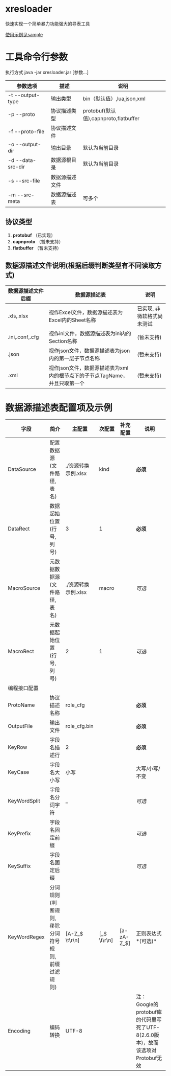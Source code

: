 xresloader
==========

快速实现一个简单暴力功能强大的导表工具

[使用示例见sample](sample)


工具命令行参数
======
执行方式    java -jar xresloader.jar [参数...]

|          参数选项           |         描述        |                   说明                     |
|-----------------------------|---------------------|--------------------------------------------|
|-t --output-type             | 输出类型            | bin（默认值）,lua,json,xml                 |
|-p --proto                   | 协议描述类型        | protobuf(默认值),capnproto,flatbuffer      |
|-f --proto-file              | 协议描述文件        |                                            |
|-o --output-dir              | 输出目录            | 默认为当前目录                             |
|-d --data-src-dir            | 数据源根目录        | 默认为当前目录                             |
|-s --src-file                | 数据源描述文件      |                                            |
|-m --src-meta                | 数据源描述表        | 可多个                                     |
                
                
协议类型
------
1. **protobuf** （已实现）
2. **capnproto**    （暂未支持）
3. **flatbuffer**   （暂未支持）
                
                
数据源描述文件说明(根据后缀判断类型有不同读取方式)
------
|     数据源描述文件后缀      |                                  数据源描述表                                  |           说明           |
|-----------------------------|--------------------------------------------------------------------------------|--------------------------|
|         .xls,.xlsx          | 视作Excel文件，数据源描述表为Excel内的Sheet名称                                |已实现, 非微软格式尚未测试|
|     .ini,.conf,.cfg         | 视作ini文件，数据源描述表为ini内的Section名称                                  |(暂未支持)                |
|          .json              | 视作json文件，数据源描述表为json内的第一层子节点名称                           |(暂未支持)                |
|          .xml               | 视作json文件，数据源描述表为xml内的根节点下的子节点TagName，并且只取第一个     |(暂未支持)                |


数据源描述表配置项及示例
======
|     字段     |                        简介                      |           主配置           |     次配置   |   补充配置   |     说明     |
|--------------|--------------------------------------------------|----------------------------|--------------|--------------|--------------|
|DataSource    | 配置数据源(文件路径,表名)                        |    ./资源转换示例.xlsx     | kind         |              |   **必须**   |
|DataRect      | 数据起始位置(行号, 列号)                         |  3                         | 1            |              |   **必须**   |
|MacroSource   | 元数据数据源(文件路径,表名)                      |  ./资源转换示例.xlsx       | macro        |              |    *可选*    |
|MacroRect     | 元数据起始位置(行号, 列号)                       |   2                        | 1            |              |    *可选*    |
|编程接口配置  |
|ProtoName     | 协议描述名称                                     |   role_cfg                 |              |              |   **必须**   |
|OutputFile    | 输出文件                                         |   role_cfg.bin             |              |              |   **必须**   |
|KeyRow        | 字段名描述行                                     |  2                         |              |              |   **必须**   |
|KeyCase       | 字段名大小写                                     | 小写                       |              |              |大写/小写/不变|
|KeyWordSplit  | 字段名分词字符                                   | _                          |              |              |    *可选*    |
|KeyPrefix     | 字段名固定前缀                                   |                            |              |              |    *可选*    |
|KeySuffix     | 字段名固定后缀                                   |                            |              |              |    *可选*    |
|KeyWordRegex  | 分词规则(判断规则,移除分词符号规则,前缀过滤规则) | [A-Z_\$ \t\r\n]            | [_\$ \t\r\n] | [a-zA-Z_\$]  | 正则表达式*(可选)*|
|Encoding      | 编码转换                                         | UTF-8                      |              |              |注：Google的protobuf库的代码里写死了UTF-8(2.6.0版本)，故而该选项对Protobuf无效|


